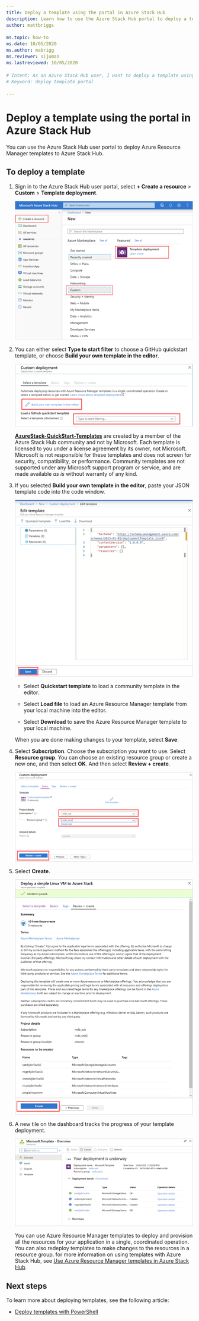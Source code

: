 ```yaml
---
title: Deploy a template using the portal in Azure Stack Hub 
description: Learn how to use the Azure Stack Hub portal to deploy a template.
author: mattbriggs

ms.topic: how-to
ms.date: 10/05/2020
ms.author: mabrigg
ms.reviewer: sijuman
ms.lastreviewed: 10/05/2020

# Intent: As an Azure Stack Hub user, I want to deploy a template using the portal in Azure Stack Hub so I can manage resources efficiently.
# Keyword: deploy template portal

---
```


# Deploy a template using the portal in Azure Stack Hub

You can use the Azure Stack Hub user portal to deploy Azure Resource Manager templates to Azure Stack Hub.

## To deploy a template

1. Sign in to the Azure Stack Hub user portal, select **+ Create a resource** > **Custom** > **Template deployment**.

   ![Create a resource in Azure Stack Hub portal](media/azure-stack-deploy-template-portal/template-deploy1.png)

2. You can either select **Type to start filter** to choose a GitHub quickstart template, or choose **Build your own template in the editor**.

   ![Deploy template in Azure Stack Hub portal](media/azure-stack-deploy-template-portal/template-deploy2.png)

    [**AzureStack-QuickStart-Templates**](https://github.com/Azure/AzureStack-QuickStart-Templates) are created by a member of the Azure Stack Hub community and not by Microsoft. Each  template is licensed to you under a license agreement by its owner, not Microsoft. Microsoft is not responsible for these templates and does not screen for security, compatibility, or performance. Community templates are not supported under any Microsoft support program or service, and are made available *as is* without warranty of any kind.

3. If you selected **Build your own template in the editor**, paste your JSON template code into the code window.

   ![Edit template in Azure Stack Hub portal](media/azure-stack-deploy-template-portal/template-deploy3.png)

    - Select **Quickstart template** to load a community template in the editor.

    - Select **Load file** to load an Azure Resource Manager template from your local machine into the editor.

    - Select **Download** to save the Azure Resource Manager template to your local machine.

    When you are done making changes to your template, select **Save**.

4. Select **Subscription**. Choose the subscription you want to use. Select **Resource group**. You can choose an existing resource group or create a new one, and then select **OK**. And then select **Review + create**.

   ![Edit parameters in Azure Stack Hub portal](media/azure-stack-deploy-template-portal/template-deploy4.png)

5. Select **Create**.

   ![Select subscription in Azure Stack Hub portal](media/azure-stack-deploy-template-portal/template-deploy5.png)

6. A new tile on the dashboard tracks the progress of your template deployment.

   ![Select resource group in Azure Stack Hub portal](media/azure-stack-deploy-template-portal/template-deploy6.png)

   You can use Azure Resource Manager templates to deploy and provision all the resources for your application in a single, coordinated operation. You can also redeploy templates to make changes to the resources in a resource group. for more information on using templates with Azure Stack Hub, see [Use Azure Resource Manager templates in Azure Stack Hub](azure-stack-arm-templates.md).

## Next steps

To learn more about deploying templates, see the following article:

- [Deploy templates with PowerShell](azure-stack-deploy-template-powershell.md)
